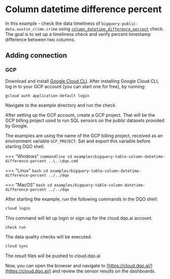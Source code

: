 # Column datetime difference percent

In this example - check the data timeliness of
`bigquery-public-data.austin_crime.crime` using
[`column_datetime_difference_percent`](../../../check_reference/timeliness/column_datetime_difference_percent/column_datetime_difference_percent.md) check.
The goal is to set up a timeliness check and verify percent timestamp difference between two columns.

## Adding connection
### GCP
Download and install [Google Cloud CLI](https://cloud.google.com/sdk/docs/install).
After installing Google Cloud CLI, log in to your GCP account (you can start one for free), by running:

```commandline
gcloud auth application-default login
```

Navigate to the example directory and run the check

After setting up the GCP account, create a GCP project. That will be the GCP billing project used to run SQL sensors
on the public datasets provided by Google.

The examples are using the name of the GCP billing project, received as an environment variable `GCP_PROJECT`.
Set and export this variable before starting DQO shell.

=== "Windows"
    ```commandline
    cd examples\bigquery-table-column-datetime-difference-percent
    ..\..\dqo.cmd
    ```

=== "Linux"
    ```bash
    cd examples/bigquery-table-column-datetime-difference-percent
    ../../dqo
    ```

=== "MacOS"
    ```bash
    cd examples/bigquery-table-column-datetime-difference-percent
    ../../dqo
    ```

After starting the example, run the following commands in the DQO shell:
```bash
cloud login
```
This command will let up login or sign up for the cloud.dqo.ai account.

```bash
check run
```
The data quality checks will be executed.
```bash
cloud sync
```
The result files will be pushed to cloud.dqo.ai

Now, you can open the browser and navigate to [https://cloud.dqo.ai/](https://cloud.dqo.ai/)
and review the sensor results on the dashboards.